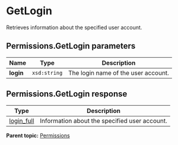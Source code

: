 # GetLogin

Retrieves information about the specified user account.

## Permissions.GetLogin parameters

|Name|Type|Description|
|----|----|-----------|
| **login** | `xsd:string` |The login name of the user account.|

## Permissions.GetLogin response

|Type|Description|
|----|-----------|
| [login\_full](../../data_types/r_login_full.md#) |Information about the specified user account.|

**Parent topic:** [Permissions](../../methods/permissions/r_methods_permissions.md)

